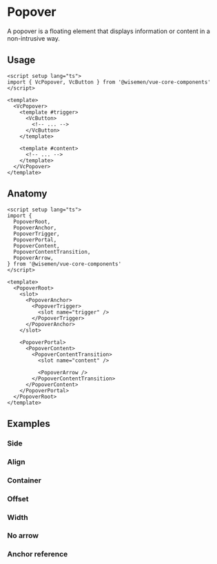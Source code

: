 # Popover

A popover is a floating element that displays information or content in a non-intrusive way.

<ComponentPreview name="popover/examples/main" />

## Usage
```vue
<script setup lang="ts">
import { VcPopover, VcButton } from '@wisemen/vue-core-components'
</script>

<template>
  <VcPopover>
    <template #trigger>
      <VcButton>
        <!-- ... -->
      </VcButton>
    </template>

    <template #content>
      <!-- ... -->
    </template>
  </VcPopover>
</template>
```

## Anatomy

```vue
<script setup lang="ts">
import {
  PopoverRoot,
  PopoverAnchor,
  PopoverTrigger,
  PopoverPortal,
  PopoverContent,
  PopoverContentTransition,
  PopoverArrow,
} from '@wisemen/vue-core-components'
</script>

<template>
  <PopoverRoot>
    <slot>
      <PopoverAnchor>
        <PopoverTrigger>
          <slot name="trigger" />
        </PopoverTrigger>
      </PopoverAnchor>
    </slot>

    <PopoverPortal>
      <PopoverContent>
        <PopoverContentTransition>
          <slot name="content" />

          <PopoverArrow />
        </PopoverContentTransition>
      </PopoverContent>
    </PopoverPortal>
  </PopoverRoot>
</template>
```

## Examples

### Side

<ComponentPreview name="popover/examples/side" />

### Align

<ComponentPreview name="popover/examples/align" />

### Container

<ComponentPreview name="popover/examples/container" />

### Offset

<ComponentPreview name="popover/examples/offset" />

### Width

<ComponentPreview name="popover/examples/width" />

### No arrow

<ComponentPreview name="popover/examples/arrow" />

### Anchor reference

<ComponentPreview name="popover/examples/anchor-reference" />

<!-- @include: ./popover-meta.md -->

